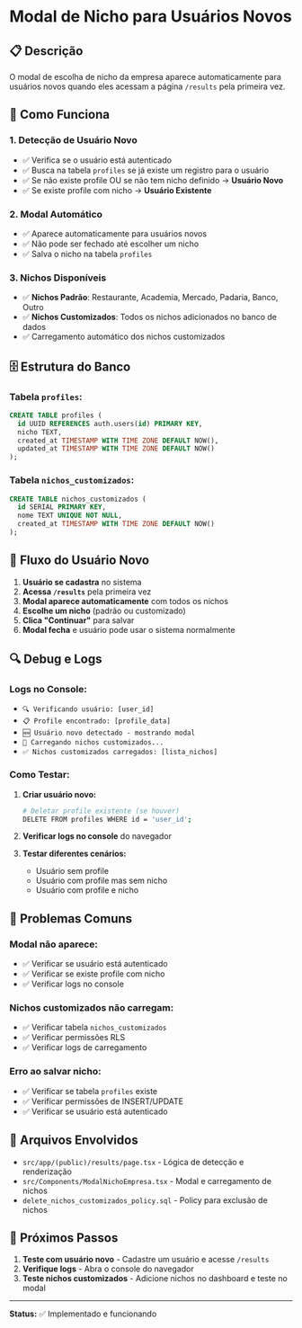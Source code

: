 # Modal de Nicho para Usuários Novos

## 📋 Descrição
O modal de escolha de nicho da empresa aparece automaticamente para usuários novos quando eles acessam a página `/results` pela primeira vez.

## 🔧 Como Funciona

### **1. Detecção de Usuário Novo**
- ✅ Verifica se o usuário está autenticado
- ✅ Busca na tabela `profiles` se já existe um registro para o usuário
- ✅ Se não existe profile OU se não tem nicho definido → **Usuário Novo**
- ✅ Se existe profile com nicho → **Usuário Existente**

### **2. Modal Automático**
- ✅ Aparece automaticamente para usuários novos
- ✅ Não pode ser fechado até escolher um nicho
- ✅ Salva o nicho na tabela `profiles`

### **3. Nichos Disponíveis**
- ✅ **Nichos Padrão**: Restaurante, Academia, Mercado, Padaria, Banco, Outro
- ✅ **Nichos Customizados**: Todos os nichos adicionados no banco de dados
- ✅ Carregamento automático dos nichos customizados

## 🗄️ Estrutura do Banco

### **Tabela `profiles`:**
```sql
CREATE TABLE profiles (
  id UUID REFERENCES auth.users(id) PRIMARY KEY,
  nicho TEXT,
  created_at TIMESTAMP WITH TIME ZONE DEFAULT NOW(),
  updated_at TIMESTAMP WITH TIME ZONE DEFAULT NOW()
);
```

### **Tabela `nichos_customizados`:**
```sql
CREATE TABLE nichos_customizados (
  id SERIAL PRIMARY KEY,
  nome TEXT UNIQUE NOT NULL,
  created_at TIMESTAMP WITH TIME ZONE DEFAULT NOW()
);
```

## 🎯 Fluxo do Usuário Novo

1. **Usuário se cadastra** no sistema
2. **Acessa `/results`** pela primeira vez
3. **Modal aparece automaticamente** com todos os nichos
4. **Escolhe um nicho** (padrão ou customizado)
5. **Clica "Continuar"** para salvar
6. **Modal fecha** e usuário pode usar o sistema normalmente

## 🔍 Debug e Logs

### **Logs no Console:**
- `🔍 Verificando usuário: [user_id]`
- `📋 Profile encontrado: [profile_data]`
- `🆕 Usuário novo detectado - mostrando modal`
- `🔄 Carregando nichos customizados...`
- `✅ Nichos customizados carregados: [lista_nichos]`

### **Como Testar:**

1. **Criar usuário novo:**
   ```bash
   # Deletar profile existente (se houver)
   DELETE FROM profiles WHERE id = 'user_id';
   ```

2. **Verificar logs no console** do navegador

3. **Testar diferentes cenários:**
   - Usuário sem profile
   - Usuário com profile mas sem nicho
   - Usuário com profile e nicho

## 🚨 Problemas Comuns

### **Modal não aparece:**
- ✅ Verificar se usuário está autenticado
- ✅ Verificar se existe profile com nicho
- ✅ Verificar logs no console

### **Nichos customizados não carregam:**
- ✅ Verificar tabela `nichos_customizados`
- ✅ Verificar permissões RLS
- ✅ Verificar logs de carregamento

### **Erro ao salvar nicho:**
- ✅ Verificar se tabela `profiles` existe
- ✅ Verificar permissões de INSERT/UPDATE
- ✅ Verificar se usuário está autenticado

## 📁 Arquivos Envolvidos

- `src/app/(public)/results/page.tsx` - Lógica de detecção e renderização
- `src/Components/ModalNichoEmpresa.tsx` - Modal e carregamento de nichos
- `delete_nichos_customizados_policy.sql` - Policy para exclusão de nichos

## 🚀 Próximos Passos

1. **Teste com usuário novo** - Cadastre um usuário e acesse `/results`
2. **Verifique logs** - Abra o console do navegador
3. **Teste nichos customizados** - Adicione nichos no dashboard e teste no modal

---

**Status:** ✅ Implementado e funcionando 